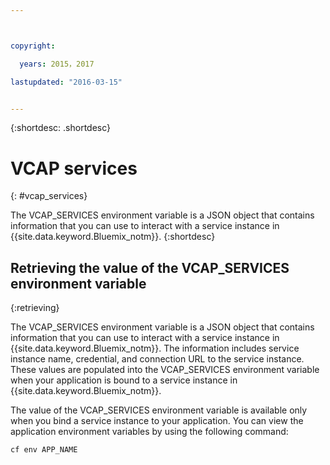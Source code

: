 ```yaml
---



copyright:

  years: 2015，2017

lastupdated: "2016-03-15"


---
```


{:shortdesc: .shortdesc}

# VCAP services
{: #vcap_services}


The VCAP_SERVICES environment variable is a JSON object that contains information that you can use to interact with a service instance in {{site.data.keyword.Bluemix_notm}}.
{:shortdesc}


## Retrieving the value of the VCAP_SERVICES environment variable
{:retrieving}

The VCAP_SERVICES environment variable is a JSON object that contains information that you can use to interact with a service instance in {{site.data.keyword.Bluemix_notm}}. The information includes service instance name, credential, and connection URL to the service instance. These values are populated into the VCAP_SERVICES environment variable when your application is bound to a service instance in {{site.data.keyword.Bluemix_notm}}.

The value of the VCAP_SERVICES environment variable is available only when you bind a service instance to your application. You can view the application environment variables by using the following command:
```
cf env APP_NAME
```
